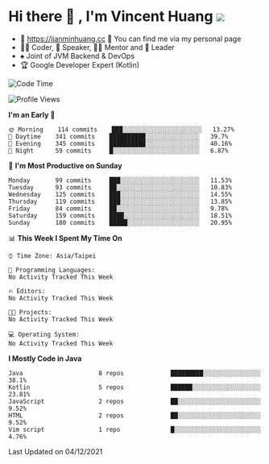 # Hi there 👋 , I'm Vincent Huang ![](https://komarev.com/ghpvc/?username=Jian-Min-Huang)
- 💎 https://jianminhuang.cc 🙋 You can find me via my personal page
- 👨‍💻 Coder, 🎤 Speaker, 👨‍🏫 Mentor and 🚀 Leader
- ♠️ Joint of JVM Backend & DevOps
- 🏆 Google Developer Expert (Kotlin)

<!--START_SECTION:waka-->
![Code Time](http://img.shields.io/badge/Code%20Time-0%20secs-blue)

![Profile Views](http://img.shields.io/badge/Profile%20Views-1-blue)

**I'm an Early 🐤** 

```text
🌞 Morning    114 commits    ███░░░░░░░░░░░░░░░░░░░░░░   13.27% 
🌆 Daytime    341 commits    ██████████░░░░░░░░░░░░░░░   39.7% 
🌃 Evening    345 commits    ██████████░░░░░░░░░░░░░░░   40.16% 
🌙 Night      59 commits     █░░░░░░░░░░░░░░░░░░░░░░░░   6.87%

```
📅 **I'm Most Productive on Sunday** 

```text
Monday       99 commits     ███░░░░░░░░░░░░░░░░░░░░░░   11.53% 
Tuesday      93 commits     ██░░░░░░░░░░░░░░░░░░░░░░░   10.83% 
Wednesday    125 commits    ███░░░░░░░░░░░░░░░░░░░░░░   14.55% 
Thursday     119 commits    ███░░░░░░░░░░░░░░░░░░░░░░   13.85% 
Friday       84 commits     ██░░░░░░░░░░░░░░░░░░░░░░░   9.78% 
Saturday     159 commits    ████░░░░░░░░░░░░░░░░░░░░░   18.51% 
Sunday       180 commits    █████░░░░░░░░░░░░░░░░░░░░   20.95%

```


📊 **This Week I Spent My Time On** 

```text
⌚︎ Time Zone: Asia/Taipei

💬 Programming Languages: 
No Activity Tracked This Week

🔥 Editors: 
No Activity Tracked This Week

🐱‍💻 Projects: 
No Activity Tracked This Week

💻 Operating System: 
No Activity Tracked This Week

```

**I Mostly Code in Java** 

```text
Java                     8 repos             █████████░░░░░░░░░░░░░░░░   38.1% 
Kotlin                   5 repos             ██████░░░░░░░░░░░░░░░░░░░   23.81% 
JavaScript               2 repos             ██░░░░░░░░░░░░░░░░░░░░░░░   9.52% 
HTML                     2 repos             ██░░░░░░░░░░░░░░░░░░░░░░░   9.52% 
Vim script               1 repo              █░░░░░░░░░░░░░░░░░░░░░░░░   4.76%

```



 Last Updated on 04/12/2021
<!--END_SECTION:waka-->
